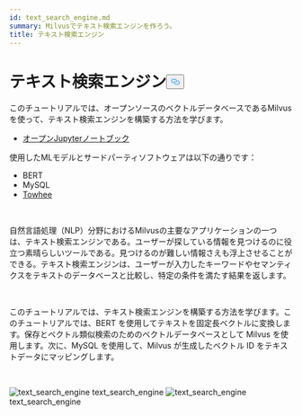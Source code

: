 ```yaml
---
id: text_search_engine.md
summary: Milvusでテキスト検索エンジンを作ろう。
title: テキスト検索エンジン
---
```

<h1 id="Text-Search-Engine" class="common-anchor-header">テキスト検索エンジン<button data-href="#Text-Search-Engine" class="anchor-icon" translate="no">
      <svg translate="no"
        aria-hidden="true"
        focusable="false"
        height="20"
        version="1.1"
        viewBox="0 0 16 16"
        width="16"
      >
        <path
          fill="#0092E4"
          fill-rule="evenodd"
          d="M4 9h1v1H4c-1.5 0-3-1.69-3-3.5S2.55 3 4 3h4c1.45 0 3 1.69 3 3.5 0 1.41-.91 2.72-2 3.25V8.59c.58-.45 1-1.27 1-2.09C10 5.22 8.98 4 8 4H4c-.98 0-2 1.22-2 2.5S3 9 4 9zm9-3h-1v1h1c1 0 2 1.22 2 2.5S13.98 12 13 12H9c-.98 0-2-1.22-2-2.5 0-.83.42-1.64 1-2.09V6.25c-1.09.53-2 1.84-2 3.25C6 11.31 7.55 13 9 13h4c1.45 0 3-1.69 3-3.5S14.5 6 13 6z"
        ></path>
      </svg>
    </button></h1><p>このチュートリアルでは、オープンソースのベクトルデータベースであるMilvusを使って、テキスト検索エンジンを構築する方法を学びます。</p>
<ul>
<li><a href="https://github.com/towhee-io/examples/tree/main/nlp/text_search">オープンJupyterノートブック</a></li>
</ul>
<p>使用したMLモデルとサードパーティソフトウェアは以下の通りです：</p>
<ul>
<li>BERT</li>
<li>MySQL</li>
<li><a href="https://towhee.io/">Towhee</a></li>
</ul>
<p><br/></p>
<p>自然言語処理（NLP）分野におけるMilvusの主要なアプリケーションの一つは、テキスト検索エンジンである。ユーザーが探している情報を見つけるのに役立つ素晴らしいツールである。見つけるのが難しい情報さえも浮上させることができる。テキスト検索エンジンは、ユーザーが入力したキーワードやセマンティクスをテキストのデータベースと比較し、特定の条件を満たす結果を返します。</p>
<p><br/></p>
<p>このチュートリアルでは、テキスト検索エンジンを構築する方法を学びます。このチュートリアルでは、BERT を使用してテキストを固定長ベクトルに変換します。保存とベクトル類似検索のためのベクトルデータベースとして Milvus を使用します。次に、MySQL を使用して、Milvus が生成したベクトル ID をテキストデータにマッピングします。</p>
<p><br/></p>
<p>
  
   <span class="img-wrapper"> <img translate="no" src="/docs/v2.4.x/assets/text_search_engine.png" alt="text_search_engine" class="doc-image" id="text_search_engine" />
   </span> <span class="img-wrapper"> <span>text_search_engine</span> </span> <span class="img-wrapper"> <img translate="no" src="/docs/v2.4.x/assets/text_search_engine_demo.png" alt="text_search_engine" class="doc-image" id="text_search_engine" /><span>text_search_engine</span> </span></p>
